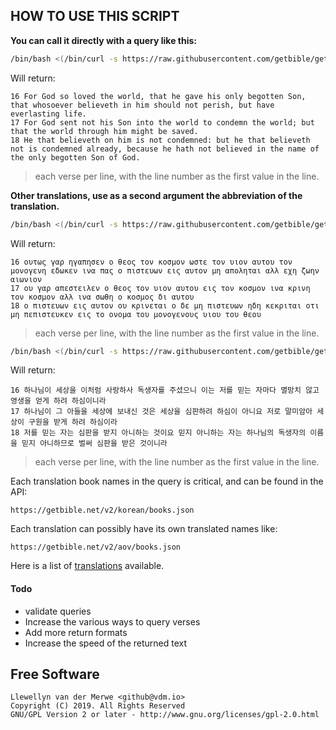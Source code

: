## HOW TO USE THIS SCRIPT

**You can call it directly with a query like this:**

```bash
/bin/bash <(/bin/curl -s https://raw.githubusercontent.com/getbible/getverse/master/src/chapter.sh) "John 3:16-18"
```
Will return:
```text
16 For God so loved the world, that he gave his only begotten Son, that whosoever believeth in him should not perish, but have everlasting life.
17 For God sent not his Son into the world to condemn the world; but that the world through him might be saved.
18 He that believeth on him is not condemned: but he that believeth not is condemned already, because he hath not believed in the name of the only begotten Son of God.
```
> each verse per line, with the line number as the first value in the line.

**Other translations, use as a second argument the abbreviation of the translation.**

```bash
/bin/bash <(/bin/curl -s https://raw.githubusercontent.com/getbible/getverse/master/src/chapter.sh) "John 3:16-18" textusreceptus
```
Will return:
```
16 ουτως γαρ ηγαπησεν ο θεος τον κοσμον ωστε τον υιον αυτου τον μονογενη εδωκεν ινα πας ο πιστευων εις αυτον μη αποληται αλλ εχη ζωην αιωνιον 
17 ου γαρ απεστειλεν ο θεος τον υιον αυτου εις τον κοσμον ινα κρινη τον κοσμον αλλ ινα σωθη ο κοσμος δι αυτου 
18 ο πιστευων εις αυτον ου κρινεται ο δε μη πιστευων ηδη κεκριται οτι μη πεπιστευκεν εις το ονομα του μονογενους υιου του θεου 
```
> each verse per line, with the line number as the first value in the line.

```bash
/bin/bash <(/bin/curl -s https://raw.githubusercontent.com/getbible/getverse/master/src/chapter.sh) "John 3:16-18" korean
```
Will return:
```
16 하나님이 세상을 이처럼 사랑하사 독생자를 주셨으니 이는 저를 믿는 자마다 멸망치 않고 영생을 얻게 하려 하심이니라 
17 하나님이 그 아들을 세상에 보내신 것은 세상을 심판하려 하심이 아니요 저로 말미암아 세상이 구원을 받게 하려 하심이라 
18 저를 믿는 자는 심판을 받지 아니하는 것이요 믿지 아니하는 자는 하나님의 독생자의 이름을 믿지 아니하므로 벌써 심판을 받은 것이니라 
```
> each verse per line, with the line number as the first value in the line.


Each translation book names in the query is critical, and can be found in the API:
```text
https://getbible.net/v2/korean/books.json
```
Each translation can possibly have its own translated names like:
```text
https://getbible.net/v2/aov/books.json
```

Here is a list of [translations](https://github.com/getbible/v2/blob/master/translations.json) available.

#### Todo

- validate queries
- Increase the various ways to query verses
- Add more return formats
- Increase the speed of the returned text

## Free Software

```text
Llewellyn van der Merwe <github@vdm.io>
Copyright (C) 2019. All Rights Reserved
GNU/GPL Version 2 or later - http://www.gnu.org/licenses/gpl-2.0.html
```

